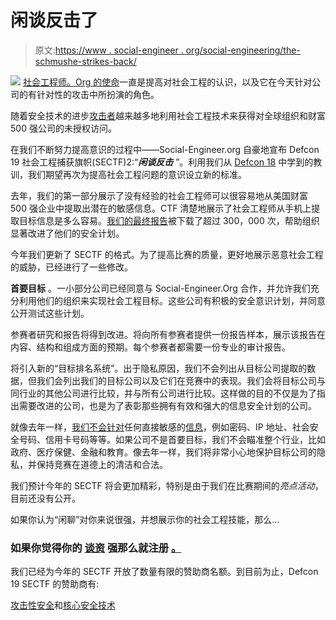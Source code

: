 # 闲谈反击了

> 原文:[https://www . social-engineer . org/social-engineering/the-schmushe-strikes-back/](https://www.social-engineer.org/social-engineering/the-schmooze-strikes-back/)

![](../Images/b8861ad806af9ff1fe085a5d9ca6c785.png)
[社会工程师。Org 的使命](https://www.social-engineer.org/framework/Social_Engineering_Framework "The Official Social Engineering Framework")一直是提高对社会工程的认识，以及它在今天针对公司的有针对性的攻击中所扮演的角色。

随着安全技术的进步[攻击者](https://www.social-engineer.org/framework/general-discussion/attackers-might-use-social-engineering/)越来越多地利用社会工程技术来获得对全球组织和财富 500 强公司的未授权访问。

在我们不断努力提高意识的过程中——Social-Engineer.org 自豪地宣布 Defcon 19 社会工程捕获旗帜(SECTF)2:“***闲谈反击*** ”。利用我们从 [Defcon 18](https://www.social-engineer.org/general-blog/defcon-18-social-engineer-ctf-contest-findings-report-summary/ "Defcon 18 SECTF") 中学到的教训，我们期望再次为提高社会工程问题的意识设立新的标准。

去年，我们的第一部分展示了没有经验的社会工程师可以很容易地从美国财富 500 强企业中提取出潜在的敏感信息。CTF 清楚地展示了社会工程师从手机上提取目标信息是多么容易。[我们的最终报告](https://www.social-engineer.org/ctf/def-con-18-sectf-report/ "The Final Report")被下载了超过 300，000 次，帮助组织显著改进了他们的安全计划。

今年我们更新了 SECTF 的格式。为了提高比赛的质量，更好地展示恶意社会工程的威胁，已经进行了一些修改。

**首要目标** 。一小部分公司已经同意与 Social-Engineer.Org 合作，并允许我们充分利用他们的组织来实现社会工程目标。这些公司有积极的安全意识计划，并同意公开测试这些计划。

参赛者研究和报告将得到改进。将向所有参赛者提供一份报告样本，展示该报告在内容、结构和组成方面的预期。每个参赛者都需要一份专业的审计报告。

将引入新的“目标排名系统”。出于隐私原因，我们不会列出从目标公司提取的数据，但我们会列出我们的目标公司以及它们在竞赛中的表现。我们会将目标公司与同行业的其他公司进行比较，并与所有公司进行比较。这样做的目的不仅是为了指出需要改进的公司，也是为了表彰那些拥有有效和强大的信息安全计划的公司。

就像去年一样，[我们不会针对](https://www.social-engineer.org/defcon-social-engineering-contest/ "Last Years Rules")任何直接敏感的[信息](https://www.social-engineer.org/framework/information-gathering/)，例如密码、IP 地址、社会安全号码、信用卡号码等等。如果公司不是首要目标，我们不会瞄准整个行业，比如政府、医疗保健、金融和教育。像去年一样，我们将非常小心地保护目标公司的隐私，并保持竞赛在道德上的清洁和合法。

我们预计今年的 SECTF 将会更加精彩，特别是由于我们在比赛期间的*亮点活动*，目前还没有公开。

如果你认为“闲聊”对你来说很强，并想展示你的社会工程技能，那么…

### **如果你觉得你的** [**谈资**](https://www.social-engineer.org/defcon-social-engineering-contest/ "SECTF Registration") **强那么就注册** [。](https://www.social-engineer.org/defcon-social-engineering-contest/ "SECTF Registration")

我们已经为今年的 SECTF 开放了数量有限的赞助商名额。到目前为止，Defcon 19 SECTF 的赞助商有:

[攻击性安全](https://www.offensive-security.com "World Class Information Security Training")和[核心安全技术](http://www.coresecurity.com/ "Core Securities Proud Sponsor of SECTF ")